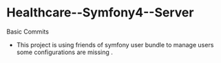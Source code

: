 # Healthcare--Symfony4--Server
Basic Commits

* This project is using friends of symfony user bundle to manage users some configurations are missing .
